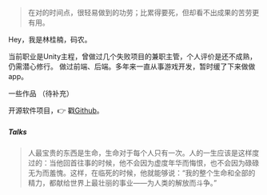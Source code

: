 > 在对的时间点，很轻易做到的功劳；比累得要死，但却看不出成果的苦劳更有用。

Hey，我是林桂楠，码农。

当前职业是Unity主程，曾做过几个失败项目的兼职主管，个人评价是还不成熟，仍需潜心修行。
做过前端、后端。多年来一直从事游戏开发，暂时缓了下来做做app。

一些作品
（待补充）

开源软件项目，👉 戳[Github](http://github.com/linguinan)。 


##### Talks

> 人最宝贵的东西是生命，生命对于每个人只有一次。人的一生应该是这样度过的：当他回首往事的时候，他不会因为虚度年华而悔恨，也不会因为碌碌无为而羞愧。这样，在临死的时候，他就能够说：“我的整个生命和全部的精力，都献给世界上最壮丽的事业——为人类的解放而斗争。”
